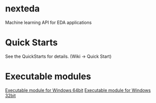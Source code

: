 # nexteda
Machine learning API for EDA applications

# Quick Starts
See the QuickStarts for details. (Wiki -> Quick Start)

# Executable modules
[Executable module for Windows 64bit](release/sample_win64_20211003.zip "Executable module for Windows 64bit")
[Executable module for Windows 32bit](release/sample_win32_20211003.zip "Executable module for Windows 32bit")

